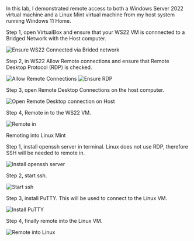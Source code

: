 In this lab, I demonstrated remote access to both a Windows Server 2022 virtual machine and a Linux Mint virtual machine from my host system running Windows 11 Home.

Step 1, open VirtualBox and ensure that your WS22 VM is connnected to a Bridged Network with the Host computer.

![Ensure WS22 Connected via Brided network ](https://github.com/user-attachments/assets/2516446c-22ef-4cfa-8436-27d76bfd674a)

Step 2, in WS22 Allow Remote connections and ensure that Remote Desktop Protocol (RDP) is checked.

![Allow Remote Connections](https://github.com/user-attachments/assets/747eca43-7e3c-488f-abbb-f0eeb7e2da87)
![Ensure RDP](https://github.com/user-attachments/assets/e20f501d-028a-49c6-8f9d-95cb0b48e2c9)

Step 3, open Remote Desktop Connections on the host computer. 

![Open Remote Desktop connection on Host ](https://github.com/user-attachments/assets/57528994-d5fd-4aa8-83cf-e404eaf4daec)

Step 4, Remote in to the WS22 VM.

![Remote in](https://github.com/user-attachments/assets/5a11e696-805b-49ab-8320-655ffb8b6bd1)

Remoting into Linux Mint

Step 1, install openssh server in terminal. Linux does not use RDP, therefore SSH will be needed to remote in.

![Install openssh server](https://github.com/user-attachments/assets/c340d47d-600f-4df5-8ae2-d8060a0fee68)

Step 2, start ssh.

![Start ssh](https://github.com/user-attachments/assets/1406bcd7-03dd-4f32-90e3-ec439659ef24)

Step 3, install PuTTY. This will be used to connect to the Linux VM.

![Install PuTTY](https://github.com/user-attachments/assets/1acece59-bae7-4888-b6bc-4319e86f5984)

Step 4, finally remote into the Linux VM.

![Remote into Linux](https://github.com/user-attachments/assets/47176bc9-1851-4a4d-ad07-1f47f1b359a3)



